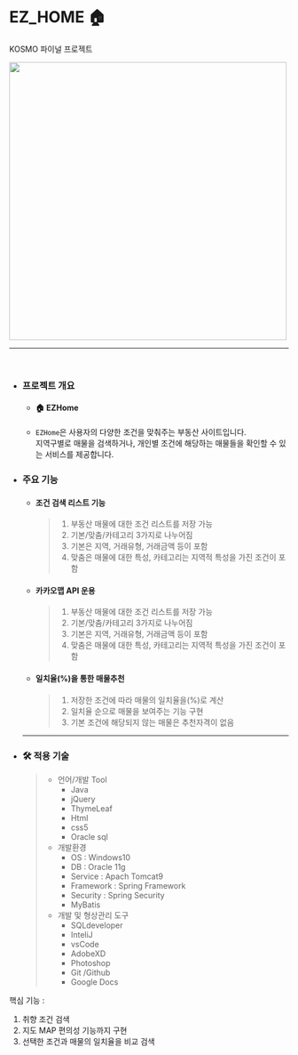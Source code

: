 # EZ_HOME 🏠
KOSMO 파이널 프로젝트

<img src="https://user-images.githubusercontent.com/106857917/193094201-17000132-77f5-4c95-9625-965302799024.jpg" width="500" >
<hr>
<br>
<ul dir="auto">
<li>
<h3 dir="auto">프로젝트 개요</h3>
            <ul>
            <li> <h4>🏠 EZHome </h4></li>
            <li> <code>EZHome</code>은 사용자의 다양한 조건을 맞춰주는 부동산 사이트입니다.<br>
            지역구별로 매물을 검색하거나, 개인별 조건에 해당하는 매물들을 확인할 수 있는 서비스를 제공합니다. </li>
            </ul>
</li>
<li>
<h3>주요 기능</h3>
            <ul>
            <li> <h4>조건 검색 리스트 기능 </h4>
                        <blockquote>
                        <ol>
                        <li>부동산 매물에 대한 조건 리스트를 저장 가능</li>
                        <li>기본/맞춤/카테고리 3가지로 나누어짐</li>
                        <li>기본은 지역, 거래유형, 거래금액 등이 포함</li>
                        <li>맞춤은 매물에 대한 특성, 카테고리는 지역적 특성을 가진 조건이 포함</li>
                        </ol>
                        </blockquote>
            </li>
            <li> <h4>카카오맵 API 운용</h4>
                        <blockquote>
                        <ol>
                        <li>부동산 매물에 대한 조건 리스트를 저장 가능</li>
                        <li>기본/맞춤/카테고리 3가지로 나누어짐</li>
                        <li>기본은 지역, 거래유형, 거래금액 등이 포함</li>
                        <li>맞춤은 매물에 대한 특성, 카테고리는 지역적 특성을 가진 조건이 포함</li>
                        </ol>
                        </blockquote>
            </li>
            <li> <h4>일치율(%)을 통한 매물추천</h4>
                        <blockquote>
                        <ol>
                        <li>저장한 조건에 따라 매물의 일치율을(%)로 계산</li>
                        <li>일치율 순으로 매물을 보여주는 기능 구현</li>
                        <li>기본 조건에 해당되지 않는 매물은 추천자격이 없음</li>
                        </ol>
                        </blockquote>
            </li>
            </ul>
</li>
<hr>
<li>
    <h3>🛠 적용 기술 </h3>
        <blockquote>
        <ul>
        <li>언어/개발 Tool
            <ul>
            <li>Java</li>
            <li>jQuery</li>
            <li>ThymeLeaf</li>
            <li>Html</li>
            <li>css5</li>
            <li>Oracle sql</li>
            </ul>
        </li>
        <li>개발환경
            <ul>
                <li>OS : Windows10</li>
                <li>DB : Oracle 11g</li>
                <li>Service : Apach Tomcat9</li>
                <li>Framework : Spring Framework</li>
                <li>Security : Spring Security</li>
                <li>MyBatis</li>
            </ul>
        </li>
        <li>개발 및 형상관리 도구
            <ul>
                <li>SQLdeveloper</li>
                <li>InteliJ</li>
                <li>vsCode</li>
                <li>AdobeXD</li>
                <li>Photoshop</li>
                <li>Git /Github</li>
                <li>Google Docs</li>
            </ul>
        </li>
        </ul>
        </blockquote>
</li>
</ul>

핵심 기능 :<br>
1. 취향 조건 검색<br>
2. 지도 MAP 편의성 기능까지 구현<br>
3. 선택한 조건과 매물의 일치율을 비교 검색<br>
<br>





